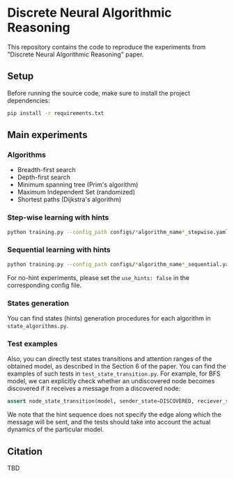 # Discrete Neural Algorithmic Reasoning
This repository contains the code to reproduce the experiments from "Discrete Neural Algorithmic Reasoning" paper. 

## Setup
Before running the source code, make sure to install the project dependencies:
```bash
pip install -r requirements.txt
```

## Main experiments

### Algorithms
- Breadth-first search
- Depth-first search
- Minimum spanning tree (Prim's algorithm)
- Maximum Independent Set (randomized)
- Shortest paths (Dijkstra's algorithm)
### Step-wise learning with hints
```bash
python training.py --config_path configs/*algorithm_name*_stepwise.yaml
```

### Sequential learning with hints
```bash
python training.py --config_path configs/*algorithm_name*_sequential.yaml
```
For no-hint experiments, please set the `use_hints: false` in the corresponding config file.


### States generation
You can find states (hints) generation procedures for each algorithm in `state_algorithms.py`.

### Test examples
Also, you can directly test states transitions and attention ranges of the obtained model, as described in the Section 6 of the paper. You can find the examples of such tests in `test_state_transition.py`.
For example, for BFS model, we can explicitly check whether an undiscovered node becomes discovered if it receives a message from a discovered node:

```python
assert node_state_transition(model, sender_state=DISCOVERED, reciever_state=UNDISCOVERED) == DISCOVERED
```
We note that the hint sequence does not specify the edge along which the message will be sent, and the tests should take into account the actual dynamics of the particular model.

## Citation
TBD